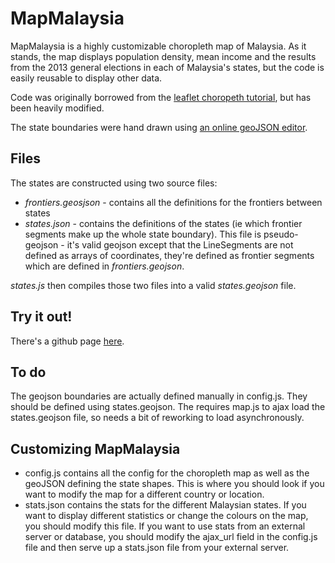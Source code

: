 # MapMalaysia

MapMalaysia is a highly customizable choropleth map of Malaysia. As it stands, the map displays population density, mean income and the results from the 2013 general elections in each of Malaysia's states, but the code is easily reusable to display other data.

Code was originally borrowed from the [leaflet choropeth tutorial](http://leafletjs.com/examples/choropleth.html), but has been heavily modified.

The state boundaries were hand drawn using [an online geoJSON editor](http://blog.sallarp.com/google-maps-geojson-editor/).

## Files

The states are constructed using two source files:

- *frontiers.geosjson* - contains all the definitions for the frontiers between states
- *states.json* - contains the definitions of the states (ie which frontier segments make up the whole state boundary). This file is pseudo-geojson - it's valid geojson except that the LineSegments are not defined as arrays of coordinates, they're defined as frontier segments which are defined in *frontiers.geojson*.

*states.js* then compiles those two files into a valid *states.geojson* file.

## Try it out!

There's a github page [here](http://jonnynewbs.github.io/MapMalaysia).

## To do

The geojson boundaries are actually defined manually in config.js. They should be defined using states.geojson. The requires map.js to ajax load the states.geojson file, so needs a bit of reworking to load asynchronously.

## Customizing MapMalaysia

- config.js contains all the config for the choropleth map as well as the geoJSON defining the state shapes. This is where you should look if you want to modify the map for a different country or location.
- stats.json contains the stats for the different Malaysian states. If you want to display different statistics or change the colours on the map, you should modify this file. If you want to use stats from an external server or database, you should modify the ajax_url field in the config.js file and then serve up a stats.json file from your external server.
